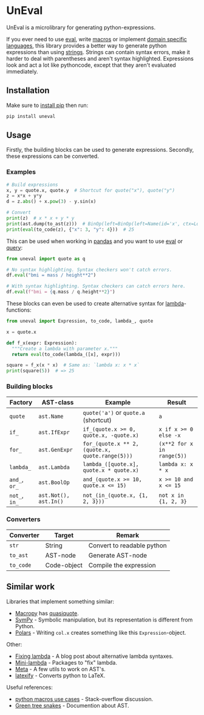 # UnEval #

UnEval is a microlibrary for generating python-expressions.

If you ever need to use
[eval](https://docs.python.org/3/library/functions.html#eval),
write [macros](https://en.wikipedia.org/wiki/Macro)
or implement [domain specific languages](https://en.wikipedia.org/wiki/Domain-specific_language),
this library provides a better way to generate python expressions than using [strings](https://docs.python.org/3/library/stdtypes.html#str).
Strings can contain syntax errors, make it harder to deal with parentheses and aren't syntax highlighted.
Expressions look and act a lot like pythoncode, except that they aren't evaluated immediately.

## Installation ##

Make sure to [install pip](https://pip.pypa.io/en/stable/installation/) then run:
```sh
pip install uneval
```

## Usage ##

Firstly, the building blocks can be used to generate expressions.
Secondly, these expressions can be converted.

### Examples ###

```python
# Build expressions
x, y = quote.x, quote.y  # Shortcut for quote("x"), quote("y")
z = x*x + y*y
d = z.abs() + x.pow(3) - y.sin(x)

# Convert
print(z)  # x * x + y * y
print(ast.dump(to_ast(z)))  # BinOp(left=BinOp(left=Name(id='x', ctx=Load()), op=Mult(), right=Name(id='x', ctx=Load())), op=Add(), right=BinOp(left=Name(id='y', ctx=Load()), op=Mult(), right=Name(id='y', ctx=Load())))
print(eval(to_code(z), {"x": 3, "y": 4}))  # 25
```

This can be used when working in [pandas](https://pandas.pydata.org/) and you want to use [eval](https://pandas.pydata.org/docs/reference/api/pandas.DataFrame.eval.html#pandas.DataFrame.eval) or [query](https://pandas.pydata.org/docs/reference/api/pandas.DataFrame.query.html#pandas.DataFrame.query):

```python
from uneval import quote as q

# No syntax highlighting. Syntax checkers won't catch errors.
df.eval("bmi = mass / height**2")

# With syntax highlighting. Syntax checkers can catch errors here.
df.eval(f"bmi = {q.mass / q.height**2}")
```

These blocks can even be used to create alternative syntax for [lambda](https://docs.python.org/3/reference/expressions.html#lambda)-functions:

```python
from uneval import Expression, to_code, lambda_, quote

x = quote.x

def f_x(expr: Expression):
  """Create a lambda with parameter x."""
  return eval(to_code(lambda_([x], expr)))

square = f_x(x * x)  # Same as: `lambda x: x * x`
print(square(5))  # => 25
```

### Building blocks ###

| Factory       | AST-class             | Example                                         | Result                     |
|---------------|-----------------------|-------------------------------------------------|----------------------------|
| `quote`       | `ast.Name`            | `quote('a')` or `quote.a` (shortcut)            | `a`                        |
| `if_`         | `ast.IfExpr`          | `if_(quote.x >= 0, quote.x, -quote.x)`          | `x if x >= 0 else -x`      |
| `for_`        | `ast.GenExpr`         | `for_(quote.x ** 2, (quote.x, quote.range(5)))` | `(x**2 for x in range(5))` |
| `lambda_`     | `ast.Lambda`          | `lambda_([quote.x], quote.x * quote.x)`         | `lambda x: x * x`          |
| `and_`, `or_` | `ast.BoolOp`          | `and_(quote.x >= 10, quote.x <= 15)`            | `x >= 10 and x <= 15`      |
| `not_`, `in_` | `ast.Not(), ast.In()` | `not_(in_(quote.x, {1, 2, 3}))`                 | `not x in {1, 2, 3}`       |

### Converters ###

| Converter | Target      | Remark                     |
|-----------|-------------|----------------------------|
| `str`     | String      | Convert to readable python |
| `to_ast`  | AST-node    | Generate AST-node          |
| `to_code` | Code-object | Compile the expression     |


## Similar work ##

Libraries that implement something similar:
- [Macropy](https://github.com/lihaoyi/macropy) has [quasiquote](https://macropy3.readthedocs.io/en/latest/reference.html#quasiquote).
- [SymPy](https://www.sympy.org/en/index.html) - Symbolic manipulation, but its representation is different from Python.
- [Polars](https://docs.pola.rs/user-guide/expressions/) - Writing `col.x` creates something like this `Expression`-object.

Other:
- [Fixing lambda](https://stupidpythonideas.blogspot.com/2014/02/fixing-lambda.html) - A blog post about alternative lambda syntaxes.
- [Mini-lambda](https://smarie.github.io/python-mini-lambda/#see-also) - Packages to "fix" lambda.
- [Meta](https://srossross.github.io/Meta/html/) - A few utils to work on AST's.
- [latexify](https://github.com/google/latexify_py) - Converts python to LaTeX.

Useful references:
- [python macros use cases](https://stackoverflow.com/questions/764412/python-macros-use-cases) - Stack-overflow discussion.
- [Green tree snakes](https://greentreesnakes.readthedocs.io/en/latest/) - Documention about AST.
